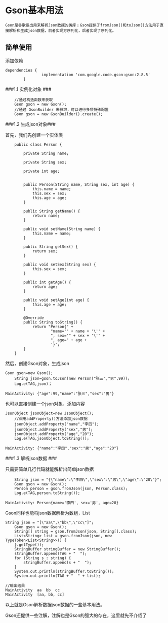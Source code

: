# Gson基本用法 #

	Gson是谷歌推出用来解析Json数据的类库；Gson提供了fromJson()和toJson()方法用于直接解析和生成json数据，前者实现方序列化，后者实现了序列化。
## 简单使用 ##

添加依赖

    dependencies {
 					implementation 'com.google.code.gson:gson:2.8.5'
			}
###1.1 实例化对象 ###

		//通过构造函数来获取
        Gson gson = new Gson();
        //通过 GsonBuilder 来获取，可以进行多项特殊配置
        Gson gson = new GsonBuilder().create();

###1.2 生成json对象###

首先，我们先创建一个实体类

		public class Person {
		
		    private String name;
		
		    private String sex;
		
		    private int age;
		
		
		    public Person(String name, String sex, int age) {
		        this.name = name;
		        this.sex = sex;
		        this.age = age;
		    }
		
		    public String getName() {
		        return name;
		    }
		
		    public void setName(String name) {
		        this.name = name;
		    }
		
		    public String getSex() {
		        return sex;
		    }
		
		    public void setSex(String sex) {
		        this.sex = sex;
		    }
		
		    public int getAge() {
		        return age;
		    }
		
		    public void setAge(int age) {
		        this.age = age;
		    }

			@Override
		    public String toString() {
		        return "Person{" +
		                "name='" + name + '\'' +
		                ", sex='" + sex + '\'' +
		                ", age=" + age +
		                '}';
    		}
		}

然后，创建Gson对象，生成json

    Gson gson=new Gson();
        String json=gson.toJson(new Person("张三","男",99));
        Log.e(TAG,json)；

 `MainActivity: {"age":99,"name":"张三","sex":"男"}`

也可以直接创建一个json对象，添加内容

    JsonObject jsonObject=new JsonObject();
		//调用addProperty()方法添加json数据
        jsonObject.addProperty("name","李四");
        jsonObject.addProperty("sex","男");
        jsonObject.addProperty("age","20");
        Log.e(TAG,jsonObject.toString());

`MainActivity: {"name":"李四","sex":"男","age":"20"}`

###1.3 解析json数据 ###

只需要简单几行代码就能解析出简单json数据

    	String json = "{\"name\":\"李四\",\"sex\":\"男\",\"age\":\"20\"}";
        Gson gson = new Gson();
        Person person = gson.fromJson(json, Person.class);
        Log.e(TAG,person.toString());

`MainActivity: Person{name='李四', sex='男', age=20}`

Gson同样也能将json数据解析为数组，List

    String json = "[\"aa\",\"bb\",\"cc\"]";
        Gson gson = new Gson();
        String[] string = gson.fromJson(json, String[].class);
        List<String> list = gson.fromJson(json, new TypeToken<List<String>>() {
        }.getType());
        StringBuffer stringBuffer = new StringBuffer();
        stringBuffer.append(TAG + "  ");
        for (String s : string) {
            stringBuffer.append(s + "  ");
        }
        System.out.println(stringBuffer.toString());
        System.out.println(TAG + "  " + list);

	//输出结果
	MainActivity  aa  bb  cc
	MainActivity  [aa, bb, cc]

以上就是Gson解析数据json数据的一些基本用法。

Gson还提供一些注解，注解也是Gson的强大的存在，这里就先不介绍了
    
    